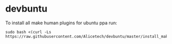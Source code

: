 # devbuntu

To install all make human plugins for ubuntu ppa run:

```
sudo bash <(curl -Ls https://raw.githubusercontent.com/Alicetech/devbuntu/master/install_makehuman_plugins.sh)
```
